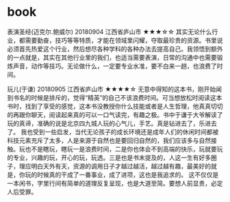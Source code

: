 # book

表演圣经(迈克尔.鲍威尔)
20180904
江西省庐山市
★★★☆☆
    其实无论什么行业，都需要勤奋，技巧等等特质，才能在领域里闪耀，夺取最珍贵的资源。书里说必须首先热爱这个行业，然后想尽各种学科的各种办法去提高自己。我领悟到额外的一点就是，其实在其他行业里的我们，也适当需要表演，日常的沟通中也需要锻炼声音，动作等技巧。无论做什么，一定要专业水准，要不白来一趟，也浪费了时间。

玩儿(于谦)
20180905
江西省庐山市
★★★★☆
    无意中得知的这本书，刚开始闻到书名的时候是排斥的，觉得“精英”的自己不该浪费时间。可当想放松时阅读这本书时，找到了享受的感觉，这本书没教授你什么技能或者是人生哲理，他真真切切的再跟你聊天，阅读起来真的可以一口气读完，有趣之极。书中于谦于大爷解读了玩的真谛，准确的说是北京四九城人玩的心气儿，手艺。真是钻进去了，乐进去了。
    我也受到一些启发，当代无论孩子的成长环境还是成年人们的休闲时间都被科技元素充斥了太多，人是来源于自然也是要回归自然的，我们应该多与自然接触。玩也不是瞎玩，瞎玩一是浪费时间，二是你也体会不到高端的快乐，玩就要玩的专业，兴趣的玩，开心的玩，玩透。三是也是书末提及的，人这一生有好多圈子，理应明白天外有天，资源的调用日子才越过越活，越过越有趣，最美好的就是，你玩的时候真的干成了一番事业，成了进项，这也是我追求的。
    这不仅仅是一本闲书，字里行间有简单的道理反复呈现，也是大道至简。要想人前显贵，必定人后受罪。
